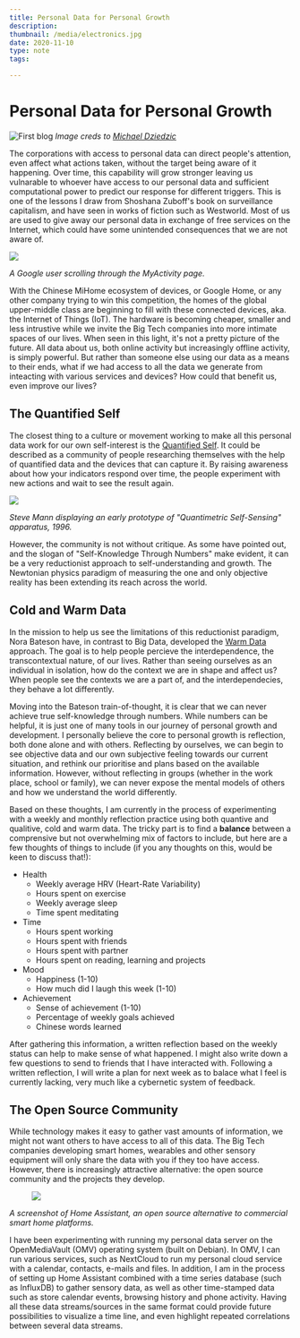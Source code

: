 ```yaml
---
title: Personal Data for Personal Growth
description: 
thumbnail: /media/electronics.jpg
date: 2020-11-10
type: note
tags:

---
```


# Personal Data for Personal Growth

<section>

![First blog](/media/electronics.jpg)
*Image creds to [Michael Dziedzic](https://unsplash.com/@lazycreekimages)*

The corporations with access to personal data can direct people's attention, even affect what actions taken, without the target being aware of it happening. Over time, this capability will grow stronger leaving us vulnarable to whoever have access to our personal data and sufficient computational power to predict our response for different triggers. This is one of the lessons I draw from Shoshana Zuboff's book on surveillance capitalism, and have seen in works of fiction such as Westworld. Most of us are used to give away our personal data in exchange of free services on the Internet, which could have some unintended consequences that we are not aware of.

<p><img src="/media/google-myactivity.gif"></p>

*A Google user scrolling through the MyActivity page.*

With the Chinese MiHome ecosystem of devices, or Google Home, or any other company trying to win this competition, the homes of the global upper-middle class are beginning to fill with these connected devices, aka. the Internet of Things (IoT). The hardware is becoming cheaper, smaller and less intrustive while we invite the Big Tech companies into more intimate spaces of our lives. When seen in this light, it's not a pretty picture of the future. All data about us, both online activity but increasingly offline activity, is simply powerful. But rather than someone else using our data as a means to their ends, what if we had access to all the data we generate from inteacting with various services and devices? How could that benefit us, even improve our lives?

## The Quantified Self

The closest thing to a culture or movement working to make all this personal data work for our own self-interest is the [Quantified Self](https://en.wikipedia.org/wiki/Quantified_self). It could be described as a community of people researching themselves with the help of quantified data and the devices that can capture it. By raising awareness about how your indicators respond over time, the people experiment with new actions and wait to see the result again. 

<p><img src="/media/QuantimetricSelfSensingPrototypeMann1996inset.jpg"></p>

*Steve Mann displaying an early prototype of "Quantimetric Self-Sensing" apparatus, 1996.*

However, the community is not without critique. As some have pointed out, and the slogan of "Self-Knowledge Through Numbers" make evident, it can be a very reductionist approach to self-understanding and growth. The Newtonian physics paradigm of measuring the one and only objective reality has been extending its reach across the world. 

## Cold and Warm Data
In the mission to help us see the limitations of this reductionist paradigm, Nora Bateson have, in contrast to Big Data, developed the [Warm Data](https://hackernoon.com/warm-data-9f0fcd2a828c?fbclid=IwAR08tZ-0G_Ckqc2RtbRrDellRtNAymRrh_WbC3o_ArddFGya7EnFnvRdYNk#_ftn1) approach. The goal is to help people percieve the interdependence, the transcontextual nature, of our lives. Rather than seeing ourselves as an individual in isolation, how do the context we are in shape and affect us? When people see the contexts we are a part of, and the interdependecies, they behave a lot differently. 

Moving into the Bateson train-of-thought, it is clear that we can never achieve true self-knowledge through numbers. While numbers can be helpful, it is just one of many tools in our journey of personal growth and development. I personally believe the core to personal growth is reflection, both done alone and with others. Reflecting by ourselves, we can begin to see objective data and our own subjective feeling towards our current situation, and rethink our prioritise and plans based on the available information. However, without reflecting in groups (whether in the work place, school or family), we can never expose the mental models of others and how we understand the world differently.

Based on these thoughts, I am currently in the process of experimenting with a weekly and monthly reflection practice using both quantive and qualitive, cold and warm data. The tricky part is to find a **balance** between a comprensive but not overwhelming mix of factors to include, but here are a few thoughts of things to include (if you any thoughts on this, would be keen to discuss that!):

- Health
  - Weekly average HRV (Heart-Rate Variability)
  - Hours spent on exercise
  - Weekly average sleep
  - Time spent meditating
- Time
  - Hours spent working
  - Hours spent with friends
  - Hours spent with partner
  - Hours spent on reading, learning and projects
- Mood
  - Happiness (1-10)
  - How much did I laugh this week (1-10)
- Achievement
  - Sense of achievement (1-10)
  - Percentage of weekly goals achieved
  - Chinese words learned

After gathering this information, a written reflection based on the weekly status can help to make sense of what happened. I might also write down a few questions to send to friends that I have interacted with. Following a written reflection, I will write a plan for next week as to balace what I feel is currently lacking, very much like a cybernetic system of feedback.

## The Open Source Community

While technology makes it easy to gather vast amounts of information, we might not want others to have access to all of this data. The Big Tech companies developing smart homes, wearables and other sensory equipment will only share the data with you if they too have access. However, there is increasingly attractive alternative: the open source community and the projects they develop.

<figure class="fullwidth">
    <p><img src="/media/homeassistant.png"></p>
</figure>

*A screenshot of Home Assistant, an open source alternative to commercial smart home platforms.*

I have been experimenting with running my personal data server on the OpenMediaVault (OMV) operating system (built on Debian). In OMV, I can run various services, such as NextCloud to run my personal cloud service with a calendar, contacts, e-mails and files. In addition, I am in the process of setting up Home Assistant combined with a time series database (such as InfluxDB) to gather sensory data, as well as other time-stamped data such as store calendar events, browsing history and phone activity. Having all these data streams/sources in the same format could provide future possibilities to visualize a time line, and even highlight repeated correlations between several data streams.

</section>